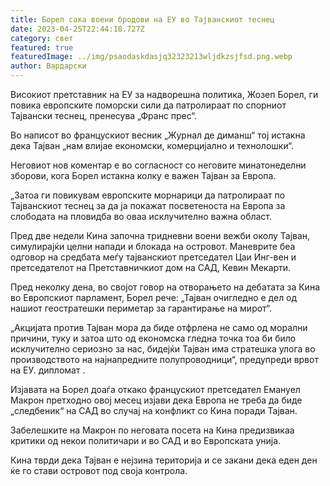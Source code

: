 ```yaml
---
title: Борел сака воени бродови на ЕУ во Тајванскиот теснец
date: 2023-04-25T22:44:18.727Z
category: свет
featured: true
featuredImage: ../img/psaodaskdasjq32323213wljdkzsjfsd.png.webp
author: Вардарски
---
```


Високиот претставник на ЕУ за надворешна политика, Жозеп Борел, ги повика европските поморски сили да патролираат по спорниот Тајвански теснец, пренесува „Франс прес“.

Во написот во францускиот весник „Журнал де диманш“ тој истакна дека Тајван „нам влијае економски, комерцијално и технолошки“.

Неговиот нов коментар е во согласност со неговите минатонеделни зборови, кога Борел истакна колку е важен Тајван за Европа.

„Затоа ги повикувам европските морнарици да патролираат по Тајванскиот теснец за да ја покажат посветеноста на Европа за слободата на пловидба во оваа исклучително важна област.

Пред две недели Кина започна тридневни воени вежби околу Тајван, симулирајќи целни напади и блокада на островот. Маневрите беа одговор на средбата меѓу тајванскиот претседател Цаи Инг-вен и претседателот на Претставничкиот дом на САД, Кевин Мекарти.

Пред неколку дена, во својот говор на отворањето на дебатата за Кина во Европскиот парламент, Борел рече: „Тајван очигледно е дел од нашиот геостратешки периметар за гарантирање на мирот“.

„Акцијата против Тајван мора да биде отфрлена не само од морални причини, туку и затоа што од економска гледна точка тоа би било исклучително сериозно за нас, бидејќи Тајван има стратешка улога во производството на најнапредните полупроводници“, предупреди врвот на ЕУ. дипломат .

Изјавата на Борел доаѓа откако францускиот претседател Емануел Макрон претходно овој месец изјави дека Европа не треба да биде „следбеник“ на САД во случај на конфликт со Кина поради Тајван.

Забелешките на Макрон по неговата посета на Кина предизвикаа критики од некои политичари и во САД и во Европската унија.

Кина тврди дека Тајван е нејзина територија и се закани дека еден ден ќе го стави островот под своја контрола.
